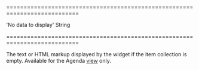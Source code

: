 ===========================================================================
<!--default-->'No data to display'<!--/default-->
<!--type-->String<!--/type-->
===========================================================================

<!--shortDescription-->
The text or HTML markup displayed by the widget if the item collection is empty. Available for the Agenda [view](/Documentation/ApiReference/UI_Widgets/dxScheduler/Configuration/#views) only.
<!--/shortDescription-->

<!--fullDescription-->

<!--/fullDescription-->